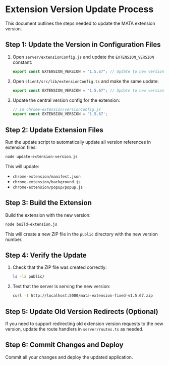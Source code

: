 # Extension Version Update Process

This document outlines the steps needed to update the MATA extension version.

## Step 1: Update the Version in Configuration Files

1. Open `server/extensionConfig.js` and update the `EXTENSION_VERSION` constant:
   ```javascript
   export const EXTENSION_VERSION = "1.5.67"; // Update to new version
   ```

2. Open `client/src/lib/extensionConfig.ts` and make the same update:
   ```typescript
   export const EXTENSION_VERSION = "1.5.67"; // Update to new version
   ```

3. Update the central version config for the extension:
   ```javascript
   // In chrome-extension/versionConfig.js
   export const EXTENSION_VERSION = '1.5.67';
   ```

## Step 2: Update Extension Files

Run the update script to automatically update all version references in extension files:

```bash
node update-extension-version.js
```

This will update:
- `chrome-extension/manifest.json`
- `chrome-extension/background.js`
- `chrome-extension/popup/popup.js`

## Step 3: Build the Extension

Build the extension with the new version:

```bash
node build-extension.js
```

This will create a new ZIP file in the `public` directory with the new version number.

## Step 4: Verify the Update

1. Check that the ZIP file was created correctly:
   ```bash
   ls -la public/
   ```

2. Test that the server is serving the new version:
   ```bash
   curl -I http://localhost:5000/mata-extension-fixed-v1.5.67.zip
   ```

## Step 5: Update Old Version Redirects (Optional)

If you need to support redirecting old extension version requests to the new version, update the route handlers in `server/routes.ts` as needed.

## Step 6: Commit Changes and Deploy

Commit all your changes and deploy the updated application.